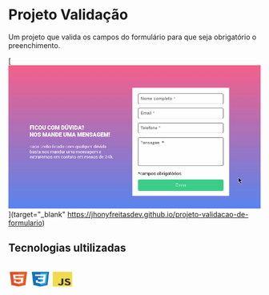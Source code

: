 # Projeto Validação 
Um projeto que valida os campos do formulário para que seja obrigatório o preenchimento.

[<img src="src/image/validacao.gif">](target="_blank" https://jhonyfreitasdev.github.io/projeto-validacao-de-formulario)


## Tecnologias ultilizadas

<div style="display: inline_block"><br>
<img align="center" alt="HTML" height="30" width="40" src="https://raw.githubusercontent.com/devicons/devicon/master/icons/html5/html5-original.svg">
<img align="center" alt="CSS" height="30" width="40" src="https://raw.githubusercontent.com/devicons/devicon/master/icons/css3/css3-original.svg">
 <img align="center" alt="JavaScript" height="30" width="40" src="https://raw.githubusercontent.com/devicons/devicon/master/icons/javascript/javascript-original.svg">
</div>
